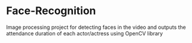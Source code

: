 # Face-Recognition
Image processing project for detecting faces in the video and outputs the attendance duration of each actor/actress using OpenCV library
